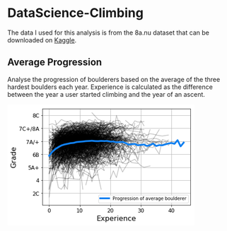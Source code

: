 # DataScience-Climbing

The data I used for this analysis is from the 8a.nu dataset that can be downloaded on [Kaggle](https://www.kaggle.com/dcohen21/8anu-climbing-logbook).

## Average Progression
Analyse the progression of boulderers based on the average of the three hardest boulders each year. Experience is calculated as the difference between the year a user started climbing and the year of an ascent.

![Boulder Progression](./images/BoulderProgression.png)

